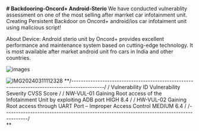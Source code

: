 **# Backdooring-Oncord+ Android-Sterio**
We have conducted vulnerablity assessment on one of the most selling after marrket car infotainment unit.
Creating Persistent Backdoor on Oncord+ android/ios car infotaiment unit using malicious script!

About Device:
Android sterio unit by Oncord+ provides excellent performance and maintenance system based on cutting-edge technology. It is most available after market android unit fro cars in India and other countries. 

![images](https://github.com/abbiy/Backdooring-Oncord-Android-Sterio-/assets/19267773/2ae45535-3819-4602-8fc4-cec3a07fe206)

![IMG20240311112328](https://github.com/abbiy/Backdooring-Oncord-Android-Sterio-/assets/19267773/7ce996ac-7cb4-4b84-92e7-cae389960646)
**/--------------------------------------------------------------------------------------------/
/ Vulnerability ID	Vulnerability	Severity	CVSS Score                                      /
/ NW-VUL-01	Gaining Root access of the Infotainment Unit by exploiting ADB port	HIGH	8.4  /
/ HW-VUL-02	Gaining Root access through UART Port – Improper Access Control	MEDIUM	6.4   /
/----------------------------------------------------------------------------------------/                            
**

